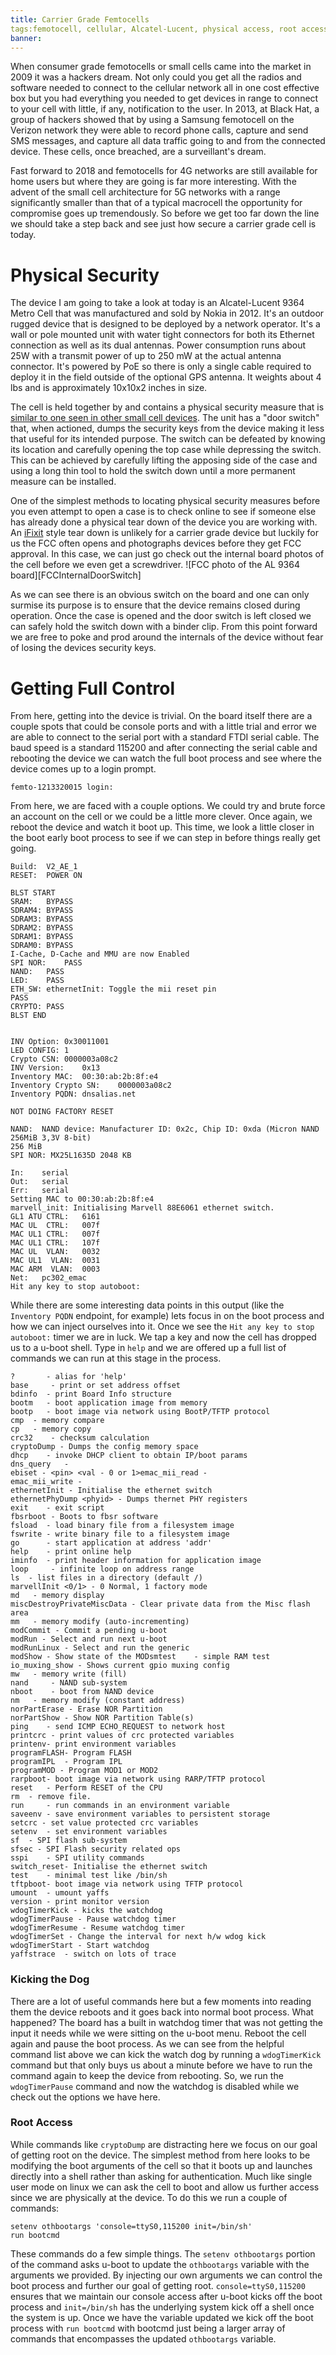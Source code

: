 ```yaml
---
title: Carrier Grade Femtocells
tags:femotocell, cellular, Alcatel-Lucent, physical access, root access
banner:
---
```

When consumer grade femotocells or small cells came into the market in 2009 it was a hackers dream. Not only could you get all the radios and software needed to connect to the cellular network all in one cost effective box but you had everything you needed to get devices in range to connect to your cell with little, if any, notification to the user. In 2013, at Black Hat, a group of hackers showed that by using a Samsung femotocell on the Verizon network they were able to record phone calls, capture and send SMS messages, and capture all data traffic going to and from the connected device. These cells, once breached, are a surveillant's dream. 

Fast forward to 2018 and femotocells for 4G networks are still available for home users but where they are going is far more interesting. With the advent of the small cell architecture for 5G networks with a range significantly smaller than that of a typical macrocell the opportunity for compromise goes up tremendously. So before we get too far down the line we should take a step back and see just how secure a carrier grade cell is today. 
# Physical Security
The device I am going to take a look at today is an Alcatel-Lucent 9364 Metro Cell that was manufactured and sold by Nokia in 2012. It's an outdoor rugged device that is designed to be deployed by a network operator. It's a wall or pole mounted unit with water tight connectors for both its Ethernet connection as well as its dual antennas. Power consumption runs about 25W with a transmit power of up to 250 mW at the actual antenna connector. It's powered by PoE so there is only a single cable required to deploy it in the field outside of the optional GPS antenna. It weights about 4 lbs and is approximately 10x10x2 inches in size. 

The cell is held together by <insert number of security screws here> and contains a physical security measure that is [similar to one seen in other small cell devices](https://www.edn.com/design/consumer/4439769/Teardown--Inside-a-3G-MicroCell). The unit has a "door switch" that, when actioned, dumps the security keys from the device making it less that useful for its intended purpose. The switch can be defeated by knowing its location and carefully opening the top case while depressing the switch. This can be achieved by carefully lifting the apposing side of the case and using a long thin tool to hold the switch down until a more permanent measure can be installed. 

One of the simplest methods to locating physical security measures before you even attempt to open a case is to check online to see if someone else has already done a physical tear down of the device you are working with. An [iFixit](https://www.ifixit.com) style tear down is unlikely for a carrier grade device but luckily for us the FCC often opens and photographs devices before they get FCC approval. In this case, we can just go check out the internal board photos of the cell before we even get a screwdriver. ![FCC photo of the AL 9364 board][FCCInternalDoorSwitch] 

As we can see there is an obvious switch on the board and one can only surmise its purpose is to ensure that the device remains closed during operation. Once the case is opened and the door switch is left closed we can safely hold the switch down with a binder clip. From this point forward we are free to poke and prod around the internals of the device without fear of losing the devices security keys. 

# Getting Full Control

From here, getting into the device is trivial. On the board itself there are a couple spots that could be console ports and with a little trial and error we are able to connect to the serial port with a standard FTDI serial cable. The baud speed is a standard 115200 and after connecting the serial cable and rebooting the device we can watch the full boot process and see where the device comes up to a login prompt. 

```
femto-1213320015 login:
```

From here, we are faced with a couple options. We could try and brute force an account on the cell or we could be a little more clever. Once again, we reboot the device and watch it boot up. This time, we look a little closer in the boot early boot process to see if we can step in before things really get going. 

    Build:  V2_AE_1
    RESET:  POWER ON

    BLST START
    SRAM:   BYPASS
    SDRAM4: BYPASS
    SDRAM3: BYPASS
    SDRAM2: BYPASS
    SDRAM1: BYPASS
    SDRAM0: BYPASS
    I-Cache, D-Cache and MMU are now Enabled
    SPI NOR:    PASS
    NAND:   PASS
    LED:    PASS
    ETH_SW: ethernetInit: Toggle the mii reset pin
    PASS
    CRYPTO: PASS
    BLST END


    INV Option: 0x30011001
    LED CONFIG: 1
    Crypto CSN: 0000003a08c2
    INV Version:    0x13
    Inventory MAC:  00:30:ab:2b:8f:e4
    Inventory Crypto SN:    0000003a08c2
    Inventory PQDN: dnsalias.net

    NOT DOING FACTORY RESET

    NAND:  NAND device: Manufacturer ID: 0x2c, Chip ID: 0xda (Micron NAND 256MiB 3,3V 8-bit)
    256 MiB
    SPI NOR: MX25L1635D 2048 KB

    In:    serial
    Out:   serial
    Err:   serial
    Setting MAC to 00:30:ab:2b:8f:e4
    marvell_init: Initialising Marvell 88E6061 ethernet switch.
    GL1 ATU CTRL:   6161
    MAC UL  CTRL:   007f
    MAC UL1 CTRL:   007f
    MAC UL1 CTRL:   107f
    MAC UL  VLAN:   0032
    MAC UL1  VLAN:  0031
    MAC ARM  VLAN:  0003
    Net:   pc302_emac
    Hit any key to stop autoboot:

While there are some interesting data points in this output (like the ```Inventory PQDN``` endpoint, for example) lets focus in on the boot process and how we can inject ourselves into it. Once we see the ```Hit any key to stop autoboot:``` timer we are in luck. We tap a key and now the cell has dropped us to a u-boot shell. Type in ```help``` and we are offered up a full list of commands we can run at this stage in the process. 

    ?       - alias for 'help'
    base     - print or set address offset
    bdinfo  - print Board Info structure
    bootm   - boot application image from memory
    bootp   - boot image via network using BootP/TFTP protocol
    cmp  - memory compare
    cp   - memory copy
    crc32    - checksum calculation
    cryptoDump - Dumps the config memory space
    dhcp    - invoke DHCP client to obtain IP/boot params
    dns_query   -                            
    ebiset - <pin> <val - 0 or 1>emac_mii_read - 
    emac_mii_write - 
    ethernetInit - Initialise the ethernet switch
    ethernetPhyDump <phyid> - Dumps thernet PHY registers
    exit    - exit script
    fbsrboot - Boots to fbsr software
    fsload  - load binary file from a filesystem image
    fswrite - write binary file to a filesystem image
    go      - start application at address 'addr'
    help    - print online help
    iminfo  - print header information for application image
    loop     - infinite loop on address range
    ls  - list files in a directory (default /)
    marvellInit <0/1> - 0 Normal, 1 factory mode
    md   - memory display
    miscDestroyPrivateMiscData - Clear private data from the Misc flash area
    mm   - memory modify (auto-incrementing)
    modCommit - Commit a pending u-boot
    modRun - Select and run next u-boot
    modRunLinux - Select and run the generic
    modShow - Show state of the MODsmtest    - simple RAM test
    io_muxing_show - Shows current gpio muxing config
    mw   - memory write (fill)
    nand     - NAND sub-system
    nboot    - boot from NAND device
    nm   - memory modify (constant address)
    norPartErase - Erase NOR Partition
    norPartShow - Show NOR Partition Table(s)
    ping    - send ICMP ECHO_REQUEST to network host
    printcrc - print values of crc protected variables
    printenv- print environment variables
    programFLASH- Program FLASH
    programIPL  - Program IPL
    programMOD - Program MOD1 or MOD2
    rarpboot- boot image via network using RARP/TFTP protocol
    reset   - Perform RESET of the CPU
    rm  - remove file. 
    run     - run commands in an environment variable
    saveenv - save environment variables to persistent storage
    setcrc - set value protected crc variables
    setenv  - set environment variables
    sf  - SPI flash sub-system
    sfsec - SPI Flash security related ops
    sspi    - SPI utility commands
    switch_reset- Initialise the ethernet switch
    test    - minimal test like /bin/sh
    tftpboot- boot image via network using TFTP protocol
    umount  - umount yaffs
    version - print monitor version
    wdogTimerKick - kicks the watchdog 
    wdogTimerPause - Pause watchdog timer
    wdogTimerResume - Resume watchdog timer
    wdogTimerSet - Change the interval for next h/w wdog kick
    wdogTimerStart - Start watchdog 
    yaffstrace  - switch on lots of trace

### Kicking the Dog
There are a lot of useful commands here but a few moments into reading them the device reboots and it goes back into normal boot process. What happened? The board has a built in watchdog timer that was not getting the input it needs while we were sitting on the u-boot menu. Reboot the cell again and pause the boot process. As we can see from the helpful command list above we can kick the watch dog by running a ```wdogTimerKick``` command but that only buys us about a minute before we have to run the command again to keep the device from rebooting. So, we run the ```wdogTimerPause``` command and now the watchdog is disabled while we check out the options we have here. 
### Root Access
While commands like ```cryptoDump``` are distracting here we focus on our goal of getting root on the device. The simplest method from here looks to be modifying the boot arguments of the cell so that it boots up and launches directly into a shell rather than asking for authentication. Much like single user mode on linux we can ask the cell to boot and allow us further access since we are physically at the device. To do this we run a couple of commands:
```
setenv othbootargs 'console=ttyS0,115200 init=/bin/sh'
run bootcmd
```
These commands do a few simple things. The ```setenv othbootargs``` portion of the command asks u-boot to update the ```othbootargs``` variable with the arguments we provided. By injecting our own arguments we can control the boot process and further our goal of getting root. ```console=ttyS0,115200``` ensures that we maintain our console access after u-boot kicks off the boot process and ```init=/bin/sh``` has the underlying system kick off a shell once the system is up. Once we have the variable updated we kick off the boot process with ```run bootcmd``` with bootcmd just being a larger array of commands that encompasses the updated ```othbootargs``` variable. 
